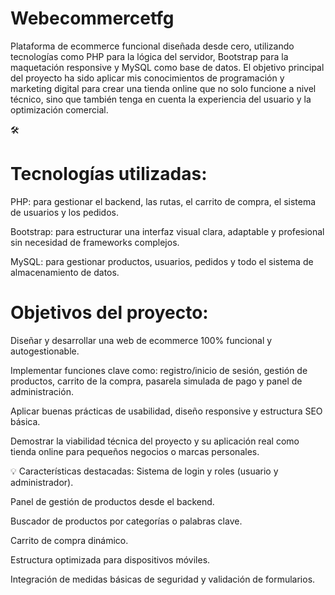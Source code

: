 # Webecommercetfg
Plataforma de ecommerce funcional diseñada desde cero, utilizando tecnologías como PHP para la lógica del servidor, Bootstrap para la maquetación responsive y MySQL como base de datos. El objetivo principal del proyecto ha sido aplicar mis conocimientos de programación y marketing digital para crear una tienda online que no solo funcione a nivel técnico, sino que también tenga en cuenta la experiencia del usuario y la optimización comercial.

🛠️ <h1>Tecnologías utilizadas:</h1>

PHP: para gestionar el backend, las rutas, el carrito de compra, el sistema de usuarios y los pedidos.

Bootstrap: para estructurar una interfaz visual clara, adaptable y profesional sin necesidad de frameworks complejos.

MySQL: para gestionar productos, usuarios, pedidos y todo el sistema de almacenamiento de datos.

<h1> Objetivos del proyecto:</h1>
Diseñar y desarrollar una web de ecommerce 100% funcional y autogestionable.

Implementar funciones clave como: registro/inicio de sesión, gestión de productos, carrito de la compra, pasarela simulada de pago y panel de administración.

Aplicar buenas prácticas de usabilidad, diseño responsive y estructura SEO básica.

Demostrar la viabilidad técnica del proyecto y su aplicación real como tienda online para pequeños negocios o marcas personales.

💡 Características destacadas:
Sistema de login y roles (usuario y administrador).

Panel de gestión de productos desde el backend.

Buscador de productos por categorías o palabras clave.

Carrito de compra dinámico.

Estructura optimizada para dispositivos móviles.

Integración de medidas básicas de seguridad y validación de formularios.
